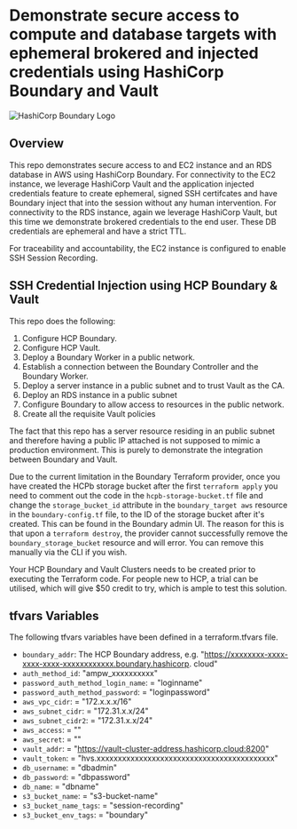 # Demonstrate secure access to compute and database targets with ephemeral brokered and injected credentials using HashiCorp Boundary and Vault

![HashiCorp Boundary Logo](https://www.hashicorp.com/_next/static/media/colorwhite.997fcaf9.svg)

## Overview

This repo demonstrates secure access to and EC2 instance and an RDS database in AWS using HashiCorp Boundary. For connectivity to the EC2 instance, we leverage HashiCorp Vault and the application injected credentials feature to create ephemeral, signed SSH certifcates and have Boundary inject that into the session without any human intervention. For connectivity to the RDS instance, again we leverage HashiCorp Vault, but this time we demonstrate brokered credentials to the end user. These DB credentials are ephemeral and have a strict TTL.

For traceability and accountability, the EC2 instance is configured to enable SSH Session Recording.

## SSH Credential Injection using HCP Boundary & Vault

This repo does the following:

1. Configure HCP Boundary.
2. Configure HCP Vault.
3. Deploy a Boundary Worker in a public network.
4. Establish a connection between the Boundary Controller and the Boundary Worker.
5. Deploy a server instance in a public subnet and to trust Vault as the CA.
6. Deploy an RDS instance in a public subnet
7. Configure Boundary to allow access to resources in the public network.
8. Create all the requisite Vault policies

<Note>The fact that this repo has a server resource residing in an public subnet and therefore having a public IP attached is not supposed to mimic a production environment. This is purely to demonstrate the integration between Boundary and Vault.</Note>

<Note> Due to the current limitation in the Boundary Terraform provider, once you have created the HCPb storage bucket after the first `terraform apply` you need to comment out the code in the `hcpb-storage-bucket.tf` file and change the `storage_bucket_id` attribute in the `boundary_target aws` resource in the `boundary-config.tf` file, to the ID of the storage bucket after it's created. This can be found in the Boundary admin UI. The reason for this is that upon a `terraform destroy`, the provider cannot successfully remove the `boundary_storage_bucket` resource and will error. You can remove this manually via the CLI if you wish.
</Note>

Your HCP Boundary and Vault Clusters needs to be created prior to executing the Terraform code. For people new to HCP, a trial can be utilised, which will give $50 credit to try, which is ample to test this solution.

## tfvars Variables

The following tfvars variables have been defined in a terraform.tfvars file.

- `boundary_addr`: The HCP Boundary address, e.g. "https://xxxxxxxx-xxxx-xxxx-xxxx-xxxxxxxxxxxx.boundary.hashicorp.
cloud"
- `auth_method_id`: "ampw_xxxxxxxxxx"                            
- `password_auth_method_login_name`: = "loginname"
- `password_auth_method_password`:   = "loginpassword"
- `aws_vpc_cidr`:                    = "172.x.x.x/16"
- `aws_subnet_cidr`:                 = "172.31.x.x/24"
- `aws_subnet_cidr2`:                = "172.31.x.x/24"
- `aws_access`:                      = ""
- `aws_secret`:                      = ""
- `vault_addr`:                      = "https://vault-cluster-address.hashicorp.cloud:8200"
- `vault_token`:                     = "hvs.xxxxxxxxxxxxxxxxxxxxxxxxxxxxxxxxxxxxxxxxxx"
- `db_username`:                     = "dbadmin"
- `db_password`:                     = "dbpassword"
- `db_name`:                         = "dbname"
- `s3_bucket_name`:                  = "s3-bucket-name"
- `s3_bucket_name_tags`:             = "session-recording"
- `s3_bucket_env_tags`:              = "boundary"